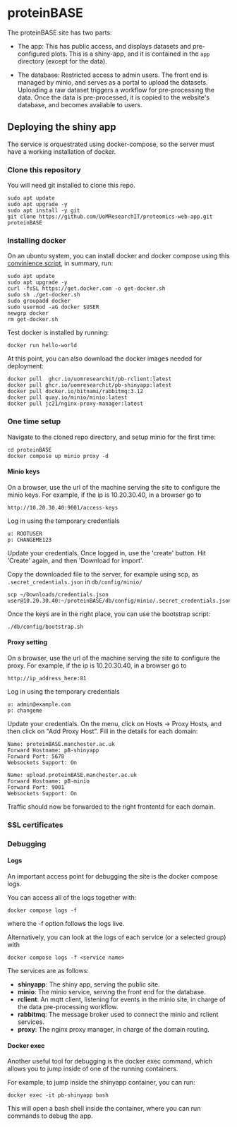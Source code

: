 # proteinBASE

The proteinBASE site has two parts:
 - The app: This has public access, and displays datasets and pre-configured plots.
 This is a shiny-app, and it is contained in the `app` directory (except for the data).

 - The database: Restricted access to admin users.
 The front end is managed by minio, and serves as a portal to upload the datasets.
 Uploading a raw dataset triggers a workflow for pre-processing the data.
 Once the data is pre-processed, it is copied to the website's database, and becomes available to users.

## Deploying the shiny app
The service is orquestrated using docker-compose, so the server must have a working installation of docker.

### Clone this repository
You will need git installed to clone this repo.
```
sudo apt update
sudo apt upgrade -y
sudo apt install -y git
git clone https://github.com/UoMResearchIT/proteomics-web-app.git proteinBASE
```

### Installing docker
On an ubuntu system, you can install docker and docker compose using this [convinience script](https://docs.docker.com/engine/install/ubuntu/#install-using-the-convenience-script), in summary, run:
```
sudo apt update
sudo apt upgrade -y
curl -fsSL https://get.docker.com -o get-docker.sh
sudo sh ./get-docker.sh
sudo groupadd docker
sudo usermod -aG docker $USER
newgrp docker
rm get-docker.sh
```
Test docker is installed by running:
```
docker run hello-world
```
At this point, you can also download the docker images needed for deployment:
```
docker pull  ghcr.io/uomresearchit/pb-rclient:latest
docker pull ghcr.io/uomresearchit/pb-shinyapp:latest
docker pull docker.io/bitnami/rabbitmq:3.12
docker pull quay.io/minio/minio:latest
docker pull jc21/nginx-proxy-manager:latest
```

### One time setup
Navigate to the cloned repo directory, and setup minio for the first time:
```
cd proteinBASE
docker compose up minio proxy -d
```
#### Minio keys
On a browser, use the url of the machine serving the site to configure the minio keys.
For example, if the ip is 10.20.30.40, in a browser go to
```
http://10.20.30.40:9001/access-keys
```
Log in using the temporary credentials
```
u: ROOTUSER
p: CHANGEME123
```
Update your credentials.
Once logged in, use the 'create' button.
Hit 'Create' again, and then 'Download for import'.

Copy the downloaded file to the server, for example using scp, as `.secret_credentials.json` in `db/config/minio/`
```
scp ~/Downloads/credentials.json user@10.20.30.40:~/proteinBASE/db/config/minio/.secret_credentials.json
```

Once the keys are in the right place, you can use the bootstrap script:
```
./db/config/bootstrap.sh
```

#### Proxy setting
On a browser, use the url of the machine serving the site to configure the proxy.
For example, if the ip is 10.20.30.40, in a browser go to
```
http://ip_address_here:81
```
Log in using the temporary credentials
```
u: admin@example.com
p: changeme
```
Update your credentials.
On the menu, click on Hosts -> Proxy Hosts, and then click on  "Add Proxy Host".
Fill in the details for each domain:
```
Name: proteinBASE.manchester.ac.uk
Forward Hostname: pB-shinyapp
Forward Port: 5678
Websockets Support: On
```
```
Name: upload.proteinBASE.manchester.ac.uk
Forward Hostname: pB-minio
Forward Port: 9001
Websockets Support: On
```
Traffic should now be forwarded to the right frontentd for each domain.

### SSL certificates

### Debugging

#### Logs
An important access point for debugging the site is the docker compose logs.

You can access all of the logs together with:
```
docker compose logs -f
```
where the -f option follows the logs live.

Alternatively, you can look at the logs of each service (or a selected group) with
```
docker compose logs -f <service name>
```
The services are as follows:

- **shinyapp**: The shiny app, serving the public site.
- **minio**: The minio service, serving the front end for the database.
- **rclient**: An mqtt client, listening for events in the minio site, in charge of the data pre-processing workflow.
- **rabbitmq**: The message broker used to connect the minio and rclient services.
- **proxy**: The nginx proxy manager, in charge of the domain routing.

#### Docker exec

Another useful tool for debugging is the docker exec command, which allows you to jump inside of one of the running containers.

For example, to jump inside the shinyapp container, you can run:
```
docker exec -it pb-shinyapp bash
```
This will open a bash shell inside the container, where you can run commands to debug the app.
